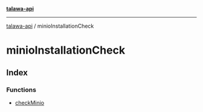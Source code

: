[**talawa-api**](../README.md)

***

[talawa-api](../modules.md) / minioInstallationCheck

# minioInstallationCheck

## Index

### Functions

- [checkMinio](functions/checkMinio.md)
